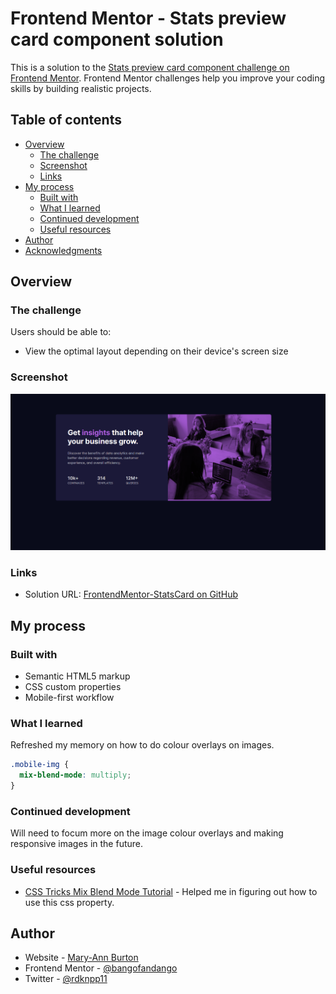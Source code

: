 # Frontend Mentor - Stats preview card component solution

This is a solution to the [Stats preview card component challenge on Frontend Mentor](https://www.frontendmentor.io/challenges/stats-preview-card-component-8JqbgoU62). Frontend Mentor challenges help you improve your coding skills by building realistic projects.

## Table of contents

- [Overview](#overview)
  - [The challenge](#the-challenge)
  - [Screenshot](#screenshot)
  - [Links](#links)
- [My process](#my-process)
  - [Built with](#built-with)
  - [What I learned](#what-i-learned)
  - [Continued development](#continued-development)
  - [Useful resources](#useful-resources)
- [Author](#author)
- [Acknowledgments](#acknowledgments)

## Overview

### The challenge

Users should be able to:

- View the optimal layout depending on their device's screen size

### Screenshot

![](./screenshot.png)

### Links

- Solution URL: [FrontendMentor-StatsCard on GitHub](https://github.com/bangofandango/FrondendMentor-StatsCard)

## My process

### Built with

- Semantic HTML5 markup
- CSS custom properties
- Mobile-first workflow

### What I learned

Refreshed my memory on how to do colour overlays on images.

```css
.mobile-img {
  mix-blend-mode: multiply;
}
```

### Continued development

Will need to focum more on the image colour overlays and making responsive images in the future.

### Useful resources

- [CSS Tricks Mix Blend Mode Tutorial](https://css-tricks.com/almanac/properties/m/mix-blend-mode/) - Helped me in figuring out how to use this css property.

## Author

- Website - [Mary-Ann Burton](https://github.com/bangofandango)
- Frontend Mentor - [@bangofandango](https://www.frontendmentor.io/profile/bangofandango)
- Twitter - [@rdknpp11](https://www.twitter.com/rdknpp11)
